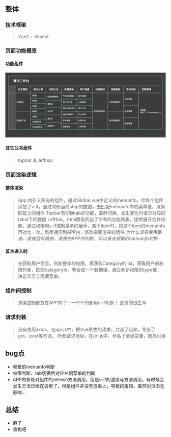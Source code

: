## 整体
### 技术框架
> Vue2 + elment
> 

### 页面功能概览
#### 功能组件
![图片](算法工作台.png)
#### 其它公共组件
> topbar 和 leftnav

### 页面渲染逻辑
#### 整体渲染
> App 内引入所有的组件，通过Global.vue中定义的menuinfo，给每个组件添加了v-if，通过判断当前step的数值，去匹配menuinfo中的菜单值，渲染匹配上的组件
> Topbar有切换tab的功能，监听切换，发生变化时请求对应的tabid下的数据
> Leftbar，html静态列出了所有的功能列表，提供展开合并功能，通过权限和v-if控制菜单的展示，某个item时，把这个item的menuinfo再对比一次，然后通讯到APP内，修改需要渲染的组件
> *为什么没有使用路由，直接监听路由，直接在APP内判断，可以省去频繁的menuinfo判断*

#### 首次进入时
> 先获取用户信息，判断整体的权限，再获取Category的list，获取用户的权限列表，匹配categoryId，整合成一个数据组，通过判断权限的type值，决定显示与隐藏菜单。

### 组件间控制
> 渲染控制都放在APP内？！一个个的都用v-if判断！
> 这真的很生草

### 请求封装
> 没有使用axios，在api.js中，把Vue原生的请求，封装了起来，导出了get、post等方法。
> 所有请求地址，在url.js中，命名了全局变量，随处可用
> 

## bug点
- 频繁的menuinfo判断
- 权限判断、tab切换后对应左侧菜单的判断
- APP内多处对组件的refresh方法调用，但是v-if的渲染与方法调用，有时候会发生方法已经在调用了，但是组件并没有渲染上，导致的报错，虽然对页面无影响...

## 总结
- 麻了
- 重构吧